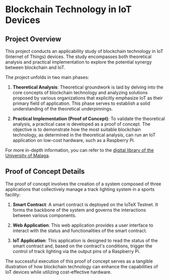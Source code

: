 # Blockchain Technology in IoT Devices

## Project Overview

This project conducts an applicability study of blockchain technology in IoT (Internet of Things) devices. The study encompasses both theoretical analysis and practical implementation to explore the potential synergy between blockchain and IoT.

The project unfolds in two main phases:

1. **Theoretical Analysis**: Theoretical groundwork is laid by delving into the core concepts of blockchain technology and analyzing solutions proposed by various organizations that explicitly emphasize IoT as their primary field of application. This phase serves to establish a solid understanding of the theoretical underpinnings.

2. **Practical Implementation (Proof of Concept)**: To validate the theoretical analysis, a practical case is developed as a proof of concept. The objective is to demonstrate how the most suitable blockchain technology, as determined in the theoretical analysis, can run an IoT application on low-cost hardware, such as a Raspberry Pi.

For more in-depth information, you can refer to the [digital library of the University of Malaga](https://riuma.uma.es/xmlui/handle/10630/23512).

## Proof of Concept Details

The proof of concept involves the creation of a system composed of three applications that collectively manage a track lighting system in a sports facility:

1. **Smart Contract**: A smart contract is deployed on the IoTeX Testnet. It forms the backbone of the system and governs the interactions between various components.

2. **Web Application**: This web application provides a user interface to interact with the status and functionalities of the smart contract.

3. **IoT Application**: This application is designed to read the status of the smart contract and, based on the contract's conditions, trigger the control of track lighting via the output pins of a Raspberry Pi.

The successful execution of this proof of concept serves as a tangible illustration of how blockchain technology can enhance the capabilities of IoT devices while utilizing cost-effective hardware.


